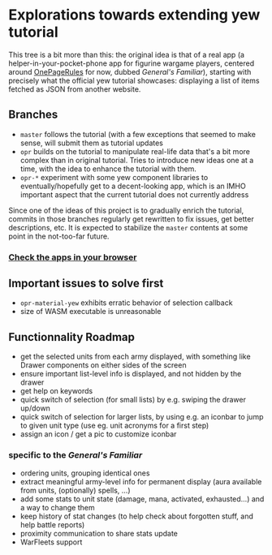 # Explorations towards extending yew tutorial

This tree is a bit more than this: the original idea is that of a real
app (a helper-in-your-pocket-phone app for figurine wargame players,
centered around [OnePageRules](https://onepagerules.com/) for now,
dubbed *General's Familiar*), starting with precisely what the
official yew tutorial showcases: displaying a list of items fetched as
JSON from another website.

## Branches

* `master` follows the tutorial (with a few exceptions that seemed to
  make sense, will submit them as tutorial updates
* `opr` builds on the tutorial to manipulate real-life data that's a
  bit more complex than in original tutorial.  Tries to introduce new
  ideas one at a time, with the idea to enhance the tutorial with
  them.
* `opr-*` experiment with some yew component libraries to
  eventually/hopefully get to a decent-looking app, which is an IMHO
  important aspect that the current tutorial does not currently
  address

Since one of the ideas of this project is to gradually enrich the
tutorial, commits in those branches regularly get rewritten to fix
issues, get better descriptions, etc.  It is expected to stabilize the
`master` contents at some point in the not-too-far future.

### [Check the apps in your browser](https://ydirson.github.io/test-yew-tutorial/)

## Important issues to solve first

* `opr-material-yew` exhibits erratic behavior of selection callback
* size of WASM executable is unreasonable

## Functionnality Roadmap

* get the selected units from each army displayed, with something like
  Drawer components on either sides of the screen
* ensure important list-level info is displayed, and not hidden by
  the drawer
* get help on keywords
* quick switch of selection (for small lists) by e.g. swiping the
  drawer up/down
* quick switch of selection for larger lists, by using e.g. an iconbar
  to jump to given unit type (use eg. unit acronyms for a first step)
* assign an icon / get a pic to customize iconbar

### specific to the *General's Familiar*

* ordering units, grouping identical ones
* extract meaningful army-level info for permanent display (aura
  available from units, (optionally) spells, ...)
* add some stats to unit state (damage, mana, activated, exhausted...)
  and a way to change them
* keep history of stat changes (to help check about forgotten stuff,
  and help battle reports)
* proximity communication to share stats update
* WarFleets support
